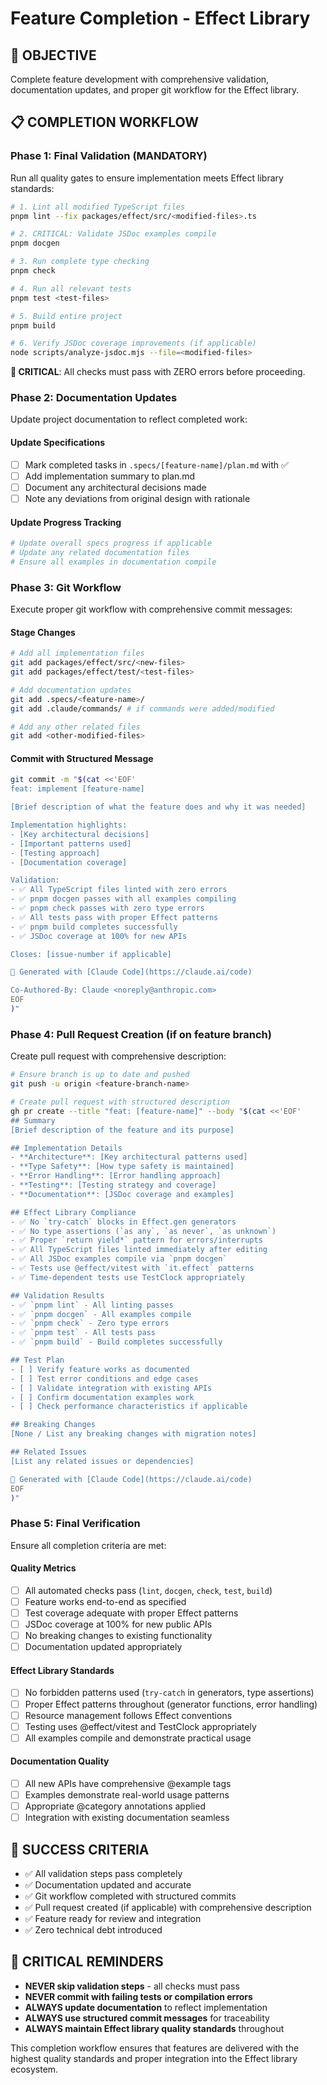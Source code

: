# Feature Completion - Effect Library

## 🎯 OBJECTIVE
Complete feature development with comprehensive validation, documentation updates, and proper git workflow for the Effect library.

## 📋 COMPLETION WORKFLOW

### Phase 1: Final Validation (MANDATORY)
Run all quality gates to ensure implementation meets Effect library standards:

```bash
# 1. Lint all modified TypeScript files
pnpm lint --fix packages/effect/src/<modified-files>.ts

# 2. CRITICAL: Validate JSDoc examples compile
pnpm docgen

# 3. Run complete type checking
pnpm check

# 4. Run all relevant tests
pnpm test <test-files>

# 5. Build entire project
pnpm build

# 6. Verify JSDoc coverage improvements (if applicable)
node scripts/analyze-jsdoc.mjs --file=<modified-files>
```

**🚨 CRITICAL**: All checks must pass with ZERO errors before proceeding.

### Phase 2: Documentation Updates
Update project documentation to reflect completed work:

#### Update Specifications
- [ ] Mark completed tasks in `.specs/[feature-name]/plan.md` with ✅
- [ ] Add implementation summary to plan.md
- [ ] Document any architectural decisions made
- [ ] Note any deviations from original design with rationale

#### Update Progress Tracking
```bash
# Update overall specs progress if applicable
# Update any related documentation files
# Ensure all examples in documentation compile
```

### Phase 3: Git Workflow
Execute proper git workflow with comprehensive commit messages:

#### Stage Changes
```bash
# Add all implementation files
git add packages/effect/src/<new-files>
git add packages/effect/test/<test-files>

# Add documentation updates
git add .specs/<feature-name>/
git add .claude/commands/ # if commands were added/modified

# Add any other related files
git add <other-modified-files>
```

#### Commit with Structured Message
```bash
git commit -m "$(cat <<'EOF'
feat: implement [feature-name]

[Brief description of what the feature does and why it was needed]

Implementation highlights:
- [Key architectural decisions]
- [Important patterns used]
- [Testing approach]
- [Documentation coverage]

Validation:
- ✅ All TypeScript files linted with zero errors
- ✅ pnpm docgen passes with all examples compiling
- ✅ pnpm check passes with zero type errors  
- ✅ All tests pass with proper Effect patterns
- ✅ pnpm build completes successfully
- ✅ JSDoc coverage at 100% for new APIs

Closes: [issue-number if applicable]

🤖 Generated with [Claude Code](https://claude.ai/code)

Co-Authored-By: Claude <noreply@anthropic.com>
EOF
)"
```

### Phase 4: Pull Request Creation (if on feature branch)
Create pull request with comprehensive description:

```bash
# Ensure branch is up to date and pushed
git push -u origin <feature-branch-name>

# Create pull request with structured description
gh pr create --title "feat: [feature-name]" --body "$(cat <<'EOF'
## Summary
[Brief description of the feature and its purpose]

## Implementation Details
- **Architecture**: [Key architectural patterns used]
- **Type Safety**: [How type safety is maintained]
- **Error Handling**: [Error handling approach]
- **Testing**: [Testing strategy and coverage]
- **Documentation**: [JSDoc coverage and examples]

## Effect Library Compliance
- ✅ No `try-catch` blocks in Effect.gen generators
- ✅ No type assertions (`as any`, `as never`, `as unknown`)
- ✅ Proper `return yield*` pattern for errors/interrupts
- ✅ All TypeScript files linted immediately after editing
- ✅ All JSDoc examples compile via `pnpm docgen`
- ✅ Tests use @effect/vitest with `it.effect` patterns
- ✅ Time-dependent tests use TestClock appropriately

## Validation Results
- ✅ `pnpm lint` - All linting passes
- ✅ `pnpm docgen` - All examples compile
- ✅ `pnpm check` - Zero type errors
- ✅ `pnpm test` - All tests pass
- ✅ `pnpm build` - Build completes successfully

## Test Plan
- [ ] Verify feature works as documented
- [ ] Test error conditions and edge cases
- [ ] Validate integration with existing APIs
- [ ] Confirm documentation examples work
- [ ] Check performance characteristics if applicable

## Breaking Changes
[None / List any breaking changes with migration notes]

## Related Issues
[List any related issues or dependencies]

🤖 Generated with [Claude Code](https://claude.ai/code)
EOF
)"
```

### Phase 5: Final Verification
Ensure all completion criteria are met:

#### Quality Metrics
- [ ] All automated checks pass (`lint`, `docgen`, `check`, `test`, `build`)
- [ ] Feature works end-to-end as specified
- [ ] Test coverage adequate with proper Effect patterns
- [ ] JSDoc coverage at 100% for new public APIs
- [ ] No breaking changes to existing functionality
- [ ] Documentation updated appropriately

#### Effect Library Standards
- [ ] No forbidden patterns used (`try-catch` in generators, type assertions)
- [ ] Proper Effect patterns throughout (generator functions, error handling)
- [ ] Resource management follows Effect conventions
- [ ] Testing uses @effect/vitest and TestClock appropriately
- [ ] All examples compile and demonstrate practical usage

#### Documentation Quality
- [ ] All new APIs have comprehensive @example tags
- [ ] Examples demonstrate real-world usage patterns
- [ ] Appropriate @category annotations applied
- [ ] Integration with existing documentation seamless

## 🎯 SUCCESS CRITERIA
- ✅ All validation steps pass completely
- ✅ Documentation updated and accurate
- ✅ Git workflow completed with structured commits
- ✅ Pull request created (if applicable) with comprehensive description
- ✅ Feature ready for review and integration
- ✅ Zero technical debt introduced

## 🚨 CRITICAL REMINDERS
- **NEVER skip validation steps** - all checks must pass
- **NEVER commit with failing tests or compilation errors**
- **ALWAYS update documentation** to reflect implementation
- **ALWAYS use structured commit messages** for traceability
- **ALWAYS maintain Effect library quality standards** throughout

This completion workflow ensures that features are delivered with the highest quality standards and proper integration into the Effect library ecosystem.